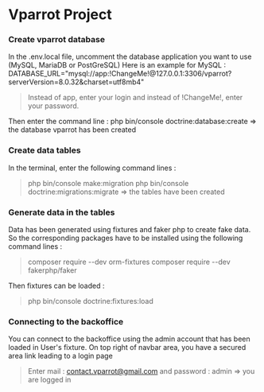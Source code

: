 # Vparrot Project

### Create vparrot database
In the .env.local file, uncomment the database application you want to use (MySQL, MariaDB or PostGreSQL) 
Here is an example for MySQL : DATABASE_URL="mysql://app:!ChangeMe!@127.0.0.1:3306/vparrot?serverVersion=8.0.32&charset=utf8mb4"
> Instead of app, enter your login and instead of !ChangeMe!, enter your password.

Then enter the command line : php bin/console doctrine:database:create => the database vparrot has been created

### Create data tables
In the terminal, enter the following command lines :
> php bin/console make:migration
> php bin/console doctrine:migrations:migrate => the tables have been created

### Generate data in the tables
Data has been generated using fixtures and faker php to create fake data. So the corresponding packages have to be installed using the following command lines :
> composer require --dev orm-fixtures
> composer require --dev fakerphp/faker

Then fixtures can be loaded : 
> php bin/console doctrine:fixtures:load


### Connecting to the backoffice
You can connect to the backoffice using the admin account that has been loaded in User's fixture.
On top right of navbar area, you have a secured area link leading to a login page
> Enter mail : contact.vparrot@gmail.com and password : admin => you are logged in
